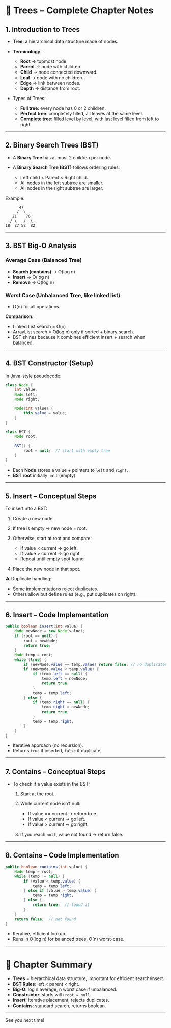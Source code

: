 # 🌳 Trees – Complete Chapter Notes

## 1. Introduction to Trees

* **Tree**: a hierarchical data structure made of nodes.
* **Terminology**:

  * **Root** → topmost node.
  * **Parent** → node with children.
  * **Child** → node connected downward.
  * **Leaf** → node with no children.
  * **Edge** → link between nodes.
  * **Depth** → distance from root.
* Types of Trees:

  * **Full tree**: every node has 0 or 2 children.
  * **Perfect tree**: completely filled, all leaves at the same level.
  * **Complete tree**: filled level by level, with last level filled from left to right.

---

## 2. Binary Search Trees (BST)

* A **Binary Tree** has at most 2 children per node.
* A **Binary Search Tree (BST)** follows ordering rules:

  * Left child < Parent < Right child.
  * All nodes in the left subtree are smaller.
  * All nodes in the right subtree are larger.

Example:

```
      47
     /  \
   21    76
  / \   /  \
18  27 52  82
```

---

## 3. BST Big-O Analysis

### Average Case (Balanced Tree)

* **Search (contains)** → O(log n)
* **Insert** → O(log n)
* **Remove** → O(log n)

### Worst Case (Unbalanced Tree, like linked list)

* O(n) for all operations.

**Comparison:**

* Linked List search = O(n)
* ArrayList search = O(log n) only if sorted + binary search.
* BST shines because it combines efficient insert + search when balanced.

---

## 4. BST Constructor (Setup)

In Java-style pseudocode:

```java
class Node {
    int value;
    Node left;
    Node right;

    Node(int value) {
        this.value = value;
    }
}

class BST {
    Node root;

    BST() {
        root = null;  // start with empty tree
    }
}
```

* Each **Node** stores a value + pointers to `left` and `right`.
* **BST root** initially `null` (empty).

---

## 5. Insert – Conceptual Steps

To insert into a BST:

1. Create a new node.
2. If tree is empty → new node = root.
3. Otherwise, start at root and compare:

   * If value < current → go left.
   * If value > current → go right.
   * Repeat until empty spot found.
4. Place the new node in that spot.

⚠️ Duplicate handling:

* Some implementations reject duplicates.
* Others allow but define rules (e.g., put duplicates on right).

---

## 6. Insert – Code Implementation

```java
public boolean insert(int value) {
    Node newNode = new Node(value);
    if (root == null) {
        root = newNode;
        return true;
    }
    Node temp = root;
    while (true) {
        if (newNode.value == temp.value) return false; // no duplicates
        if (newNode.value < temp.value) {
            if (temp.left == null) {
                temp.left = newNode;
                return true;
            }
            temp = temp.left;
        } else {
            if (temp.right == null) {
                temp.right = newNode;
                return true;
            }
            temp = temp.right;
        }
    }
}
```

* Iterative approach (no recursion).
* Returns `true` if inserted, `false` if duplicate.

---

## 7. Contains – Conceptual Steps

* To check if a value exists in the BST:

  1. Start at the root.
  2. While current node isn’t null:

     * If value == current → return true.
     * If value < current → go left.
     * If value > current → go right.
  3. If you reach `null`, value not found → return false.

---

## 8. Contains – Code Implementation

```java
public boolean contains(int value) {
    Node temp = root;
    while (temp != null) {
        if (value < temp.value) {
            temp = temp.left;
        } else if (value > temp.value) {
            temp = temp.right;
        } else {
            return true;  // found it
        }
    }
    return false;  // not found
}
```

* Iterative, efficient lookup.
* Runs in O(log n) for balanced trees, O(n) worst-case.

---

# 🔑 Chapter Summary

* **Trees** = hierarchical data structure, important for efficient search/insert.
* **BST Rules**: left < parent < right.
* **Big-O**: log n average, n worst case if unbalanced.
* **Constructor**: starts with `root = null`.
* **Insert**: iterative placement, rejects duplicates.
* **Contains**: standard search, returns boolean.

---

See you next time!
